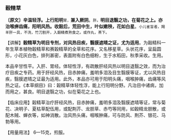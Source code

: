 ###   穀精草   

**〔原文〕辛温轻浮。上行阳明**<small>胃，</small>**兼入厥阴**。<small>肝。</small>**明目退翳之功，在菊花之上。亦治喉痹齿痛，阳明风热。收榖后，荒田中生，叶似嫩秧，花如白星**。<small>小儿雀盲者，羯羊肝一具，不洗，竹刀割开，入穀精煮熟食之。或作丸，茶下。</small>

【讲解】**穀精草为明目专剂，对风热目疾，翳膜遮晴之证，尤为适用**。为穀精科一年生草本植物穀精草和赛穀精草的全草和花序。又名移星草。头状花序，呈扁圆形，小花灰白色，排列甚密，表面附有白色细粉，生于水稻田，秋季采收。生用。  

本品辛甘性平。入肝、胃经。体轻性浮，有疏散肝经风热以明目退翳之效，而为治疗目疾之专药。用于肝经风热，目赤肿痛，羞明多泪及目生翳膜等证，尤以风热目疾，翳膜遮晴之证最为适用。此外，本品亦可用于阳明头痛，咽喉肿痛，齿痛等风热之证。《本草纲目》曰：榖精草体轻性浮，能上行阳明分野。凡治目中诸病，加而用之，甚良。明目退翳之功，似在菊花之上也。   

【临床应用】榖精草治疗肝经风热，目赤肿痛，羞明多泪及翳膜遮晴等证，常与菊花、决明子、夏枯草配伍用，或配荆芥、龙胆草、赤芍等同用，如穀精龙胆散，或配木贼、蝉衣等，如神消散。治风热头痛，咽喉肿痛，可与防风、荆芥、银花、马勃等用。

【用量用法】   6—15克，煎服。 
